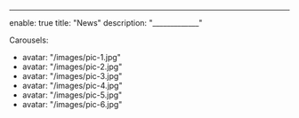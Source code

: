---
enable: true
title: "News"
description: "_____________"


Carousels:
  - avatar: "/images/pic-1.jpg"
  - avatar: "/images/pic-2.jpg"
  - avatar: "/images/pic-3.jpg"
  - avatar: "/images/pic-4.jpg"
  - avatar: "/images/pic-5.jpg"
  - avatar: "/images/pic-6.jpg"